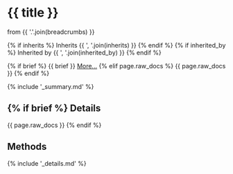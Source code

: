 {{ title }}
==========================
from {{ '.'.join(breadcrumbs) }}

{% if inherits %}
Inherits {{ ', '.join(inherits) }}
{% endif %}
{% if inherited_by %}
Inherited by {{ ', '.join(inherited_by) }}
{% endif %}

{% if brief %}
{{ brief }} [More...](#details)
{% elif page.raw_docs %}
{{ page.raw_docs }}
{% endif %}

{% include '_summary.md' %}

{% if brief %}
Details
---------------
{{ page.raw_docs }}
{% endif %}

Methods
---------------
{% include '_details.md' %}

